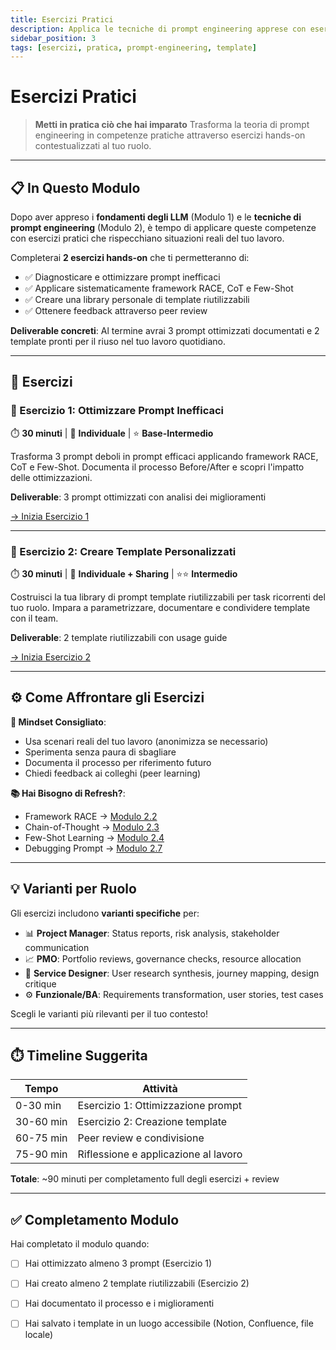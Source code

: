 ```yaml
---
title: Esercizi Pratici
description: Applica le tecniche di prompt engineering apprese con esercizi hands-on e crea template riutilizzabili per il tuo lavoro
sidebar_position: 3
tags: [esercizi, pratica, prompt-engineering, template]
---
```


# Esercizi Pratici

> **Metti in pratica ciò che hai imparato**
> Trasforma la teoria di prompt engineering in competenze pratiche attraverso esercizi hands-on contestualizzati al tuo ruolo.

---

## 📋 In Questo Modulo

Dopo aver appreso i **fondamenti degli LLM** (Modulo 1) e le **tecniche di prompt engineering** (Modulo 2), è tempo di applicare queste competenze con esercizi pratici che rispecchiano situazioni reali del tuo lavoro.

Completerai **2 esercizi hands-on** che ti permetteranno di:
- ✅ Diagnosticare e ottimizzare prompt inefficaci
- ✅ Applicare sistematicamente framework RACE, CoT e Few-Shot
- ✅ Creare una library personale di template riutilizzabili
- ✅ Ottenere feedback attraverso peer review

**Deliverable concreti**: Al termine avrai 3 prompt ottimizzati documentati e 2 template pronti per il riuso nel tuo lavoro quotidiano.

---

## 🎯 Esercizi

### 📝 Esercizio 1: Ottimizzare Prompt Inefficaci

⏱️ **30 minuti** | 👤 **Individuale** | ⭐ **Base-Intermedio**

Trasforma 3 prompt deboli in prompt efficaci applicando framework RACE, CoT e Few-Shot. Documenta il processo Before/After e scopri l'impatto delle ottimizzazioni.

**Deliverable**: 3 prompt ottimizzati con analisi dei miglioramenti

[→ Inizia Esercizio 1](./esercizio-1-ottimizzazione)

---

### 🔧 Esercizio 2: Creare Template Personalizzati

⏱️ **30 minuti** | 👤 **Individuale + Sharing** | ⭐⭐ **Intermedio**

Costruisci la tua library di prompt template riutilizzabili per task ricorrenti del tuo ruolo. Impara a parametrizzare, documentare e condividere template con il team.

**Deliverable**: 2 template riutilizzabili con usage guide

[→ Inizia Esercizio 2](./esercizio-2-template)

---

## ⚙️ Come Affrontare gli Esercizi

**🎯 Mindset Consigliato**:
- Usa scenari reali del tuo lavoro (anonimizza se necessario)
- Sperimenta senza paura di sbagliare
- Documenta il processo per riferimento futuro
- Chiedi feedback ai colleghi (peer learning)

**📚 Hai Bisogno di Refresh?**:
- Framework RACE → [Modulo 2.2](../prompt-engineering-teoria/framework-race)
- Chain-of-Thought → [Modulo 2.3](../prompt-engineering-teoria/chain-of-thought)
- Few-Shot Learning → [Modulo 2.4](../prompt-engineering-teoria/few-shot-learning)
- Debugging Prompt → [Modulo 2.7](../prompt-engineering-teoria/debugging)

---

## 💡 Varianti per Ruolo

Gli esercizi includono **varianti specifiche** per:
- 📊 **Project Manager**: Status reports, risk analysis, stakeholder communication
- 📈 **PMO**: Portfolio reviews, governance checks, resource allocation
- 🎨 **Service Designer**: User research synthesis, journey mapping, design critique
- ⚙️ **Funzionale/BA**: Requirements transformation, user stories, test cases

Scegli le varianti più rilevanti per il tuo contesto!

---

## ⏱️ Timeline Suggerita

| Tempo | Attività |
|-------|----------|
| 0-30 min | Esercizio 1: Ottimizzazione prompt |
| 30-60 min | Esercizio 2: Creazione template |
| 60-75 min | Peer review e condivisione |
| 75-90 min | Riflessione e applicazione al lavoro |

**Totale**: ~90 minuti per completamento full degli esercizi + review

---

## ✅ Completamento Modulo

Hai completato il modulo quando:
- [ ] Hai ottimizzato almeno 3 prompt (Esercizio 1)
- [ ] Hai creato almeno 2 template riutilizzabili (Esercizio 2)
- [ ] Hai documentato il processo e i miglioramenti
- [ ] Hai salvato i template in un luogo accessibile (Notion, Confluence, file locale)


